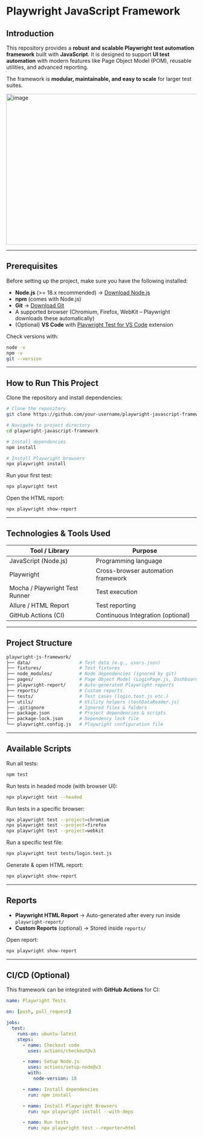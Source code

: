 #  Playwright JavaScript Framework

##  Introduction

This repository provides a **robust and scalable Playwright test automation framework** built with **JavaScript**.
It is designed to support **UI test automation** with modern features like Page Object Model (POM), reusable utilities, and advanced reporting.

The framework is **modular, maintainable, and easy to scale** for larger test suites.

<img width="646" height="400" alt="image" src="https://github.com/user-attachments/assets/5f5305d0-b842-483d-8e8b-143df16e8677" />

---

##  Prerequisites

Before setting up the project, make sure you have the following installed:

* **Node.js** (>= 18.x recommended) → [Download Node.js](https://nodejs.org/)
* **npm** (comes with Node.js)
* **Git** → [Download Git](https://git-scm.com/)
* A supported browser (Chromium, Firefox, WebKit – Playwright downloads these automatically)
* (Optional) **VS Code** with [Playwright Test for VS Code](https://marketplace.visualstudio.com/items?itemName=ms-playwright.playwright) extension

Check versions with:

```bash
node -v
npm -v
git --version
```

---

## How to Run This Project

Clone the repository and install dependencies:

```bash
# Clone the repository
git clone https://github.com/your-username/playwright-javascript-framework.git

# Navigate to project directory
cd playwright-javascript-framework

# Install dependencies
npm install

# Install Playwright browsers
npx playwright install
```

Run your first test:

```bash
npx playwright test
```

Open the HTML report:

```bash
npx playwright show-report
```

---

## Technologies & Tools Used

| Tool / Library                 | Purpose                            |
| ------------------------------ | ---------------------------------- |
| JavaScript (Node.js)           | Programming language               |
| Playwright                     | Cross-browser automation framework |
| Mocha / Playwright Test Runner | Test execution                     |
| Allure / HTML Report           | Test reporting                     |
| GitHub Actions (CI)            | Continuous Integration (optional)  |

---

## Project Structure

```bash
playwright-js-framework/
├── data/                  # Test data (e.g., users.json)
├── fixtures/              # Test fixtures
├── node_modules/          # Node dependencies (ignored by git)
├── pages/                 # Page Object Model (LoginPage.js, DashboardPage.js)
├── playwright-report/     # Auto-generated Playwright reports
├── reports/               # Custom reports
├── tests/                 # Test cases (login.test.js etc.)
├── utils/                 # Utility helpers (testDataReader.js)
├── .gitignore             # Ignored files & folders
├── package.json           # Project dependencies & scripts
├── package-lock.json      # Dependency lock file
└── playwright.config.js   # Playwright configuration file
```

---

## Available Scripts

Run all tests:

```bash
npm test
```

Run tests in headed mode (with browser UI):

```bash
npx playwright test --headed
```

Run tests in a specific browser:

```bash
npx playwright test --project=chromium
npx playwright test --project=firefox
npx playwright test --project=webkit
```

Run a specific test file:

```bash
npx playwright test tests/login.test.js
```

Generate & open HTML report:

```bash
npx playwright show-report
```

---

## Reports

* **Playwright HTML Report** → Auto-generated after every run inside `playwright-report/`
* **Custom Reports** (optional) → Stored inside `reports/`

Open report:

```bash
npx playwright show-report
```

---

## CI/CD (Optional)

This framework can be integrated with **GitHub Actions** for CI:

```yaml
name: Playwright Tests

on: [push, pull_request]

jobs:
  test:
    runs-on: ubuntu-latest
    steps:
      - name: Checkout code
        uses: actions/checkout@v3

      - name: Setup Node.js
        uses: actions/setup-node@v3
        with:
          node-version: 18

      - name: Install dependencies
        run: npm install

      - name: Install Playwright Browsers
        run: npx playwright install --with-deps

      - name: Run tests
        run: npx playwright test --reporter=html


